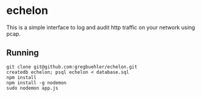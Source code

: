 echelon
=======

This is a simple interface to log and audit http traffic on your network using pcap.

Running
-----

    git clone git@github.com:gregbuehler/echelon.git
    createdb echelon; psql echelon < database.sql
    npm install
    npm install -g nodemon
    sudo nodemon app.js